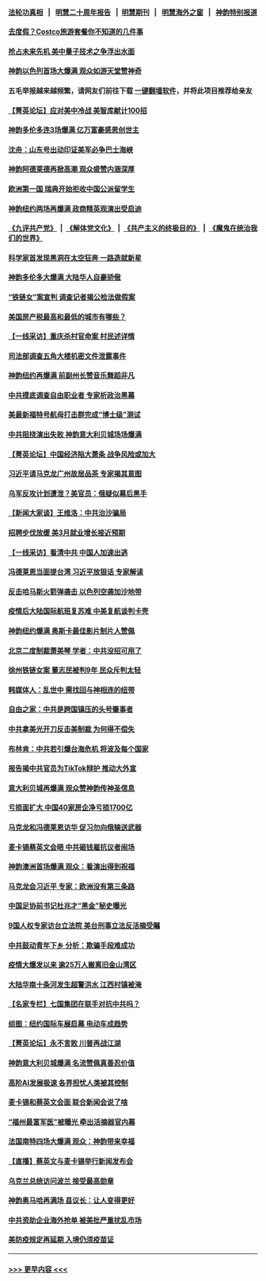 #### [法轮功真相](https://github.com/gfw-breaker/truth/blob/master/README.md?t=0) &nbsp;&nbsp;|&nbsp;&nbsp; [明慧二十周年报告](https://github.com/gfw-breaker/mh-reports/blob/master/README.md?t=0) &nbsp;&nbsp;|&nbsp;&nbsp;[明慧期刊](https://github.com/gfw-breaker/mh-qikan) &nbsp;&nbsp;|&nbsp;&nbsp; [明慧海外之窗](https://github.com/gfw-breaker/mh-news/blob/master/README.md?t=0) &nbsp;&nbsp;|&nbsp;&nbsp; [神韵特别报道](https://github.com/gfw-breaker/mh-news/blob/master/shenyun.md?t=0)
#### [去度假？Costco旅游套餐你不知道的几件事](../pages/nf4514/n13966152.md?t=04100943) 
#### [抢占未来先机 美中量子技术之争浮出水面](../pages/nf4514/n13967804.md?t=04100943) 
#### [神韵以色列首场大爆满 观众如游天堂赞神奇](../pages/nf4514/n13968859.md?t=04100943) 
#### 五毛举报越来越频繁，请网友们前往下载 [一键翻墙软件](https://github.com/gfw-breaker/ssr-accounts)，并将此项目推荐给亲友
#### [【菁英论坛】应对美中冷战 美智库献计100招](../pages/nf4514/n13968436.md?t=04100943) 
#### [神韵多伦多连3场爆满 亿万富豪感恩创世主](../pages/nf4514/n13968723.md?t=04100943) 
#### [沈舟：山东号出动印证美军必争巴士海峡](../pages/nf4514/n13968378.md?t=04100943) 
#### [神韵阿德莱德再掀高潮 观众盛赞内涵深厚](../pages/nf4514/n13968420.md?t=04100943) 
#### [欧洲第一国 瑞典开始拒收中国公派留学生](../pages/nf4514/n13968149.md?t=04100943) 
#### [神韵纽约两场再爆满 政商精英观演出受启迪](../pages/nf4514/n13968701.md?t=04100943) 
#### [《九评共产党》](https://github.com/begood0513/9ping.md/blob/master/README.md) &nbsp;|&nbsp; [《解体党文化》](../../../../jtdwh.md/blob/master/README.md)  &nbsp;|&nbsp; [《共产主义的终极目的》](../../../../gczydzjmd.md/blob/master/README.md) &nbsp;|&nbsp; [《魔鬼在统治我们的世界》](../../../../mgztzwmdsj.md/blob/master/README.md) 
#### [科学家首发现黑洞在太空狂奔 一路造就新星](../pages/nf4514/n13968248.md?t=04100943) 
#### [神韵多伦多大爆满 大陆华人自豪骄傲](../pages/nf4514/n13968091.md?t=04100943) 
#### [“铁链女”案宣判 调查记者揭公检法做假案](../pages/nf4514/n13968268.md?t=04100943) 
#### [美国房产税最高和最低的城市有哪些？](../pages/nf4514/n13968157.md?t=04100943) 
#### [【一线采访】重庆杀村官命案 村民述详情](../pages/nf4514/n13968295.md?t=04100943) 
#### [司法部调查五角大楼机密文件泄露事件](../pages/nf4514/n13967956.md?t=04100943) 
#### [神韵纽约再爆满 前副州长赞音乐舞蹈非凡](../pages/nf4514/n13968052.md?t=04100943) 
#### [中共摸底调查自由职业者 专家析政治黑幕](../pages/nf4514/n13967828.md?t=04100943) 
#### [美最新福特号航母打击群完成“博士级”测试](../pages/nf4514/n13967716.md?t=04100943) 
#### [中共阻挠演出失败 神韵意大利贝城场场爆满](../pages/nf4514/n13968016.md?t=04100943) 
#### [【菁英论坛】中国经济陷大萧条 战争风险或加大](../pages/nf4514/n13967749.md?t=04100943) 
#### [习近平请马克龙广州故居品茶 专家揭其意图](../pages/nf4514/n13967692.md?t=04100943) 
#### [乌军反攻计划遭泄？美官员：俄疑似幕后黑手](../pages/nf4514/n13967537.md?t=04100943) 
#### [【新闻大家谈】王维洛：中共治沙骗局](../pages/nf4514/n13967541.md?t=04100943) 
#### [招聘步伐放缓 美3月就业增长接近预期](../pages/nf4514/n13967583.md?t=04100943) 
#### [【一线采访】看清中共 中国人加速出逃](../pages/nf4514/n13963296.md?t=04100943) 
#### [冯德莱恩当面提台湾 习近平放狠话 专家解读](../pages/nf4514/n13967417.md?t=04100943) 
#### [反击哈马斯火箭弹袭击 以色列空袭加沙地带](../pages/nf4514/n13967414.md?t=04100943) 
#### [疫情后大陆国际航班复苏难 中美复航谈判卡壳](../pages/nf4514/n13967092.md?t=04100943) 
#### [神韵纽约爆满 奥斯卡最佳影片制片人赞佩](../pages/nf4514/n13967289.md?t=04100943) 
#### [北京二度制裁萧美琴 学者：中共没招可用了](../pages/nf4514/n13967200.md?t=04100943) 
#### [徐州铁链女案 董志民被判9年 民众斥判太轻](../pages/nf4514/n13967091.md?t=04100943) 
#### [韩媒体人：乱世中 需找回与神相连的纽带](../pages/nf4514/n13966358.md?t=04100943) 
#### [自由之家：中共是跨国镇压的头号肇事者](../pages/nf4514/n13967246.md?t=04100943) 
#### [中共拿美光开刀反击美制裁 为何得不偿失](../pages/nf4514/n13966230.md?t=04100943) 
#### [布林肯：中共若引爆台海危机 将波及每个国家](../pages/nf4514/n13967013.md?t=04100943) 
#### [报告揭中共官员为TikTok辩护 推动大外宣](../pages/nf4514/n13966895.md?t=04100943) 
#### [意大利贝城再爆满 观众赞神韵传神圣信息](../pages/nf4514/n13967171.md?t=04100943) 
#### [亏损面扩大 中国40家房企净亏损1700亿](../pages/nf4514/n13966935.md?t=04100943) 
#### [马克龙和冯德莱恩访华 促习勿向俄输送武器](../pages/nf4514/n13966828.md?t=04100943) 
#### [麦卡锡蔡英文会晤 中共砸钱雇抗议者闹场](../pages/nf4514/n13966665.md?t=04100943) 
#### [神韵澳洲首场爆满 观众：看演出得到祝福](../pages/nf4514/n13966845.md?t=04100943) 
#### [马克龙会习近平 专家：欧洲没有第三条路](../pages/nf4514/n13966472.md?t=04100943) 
#### [中国足协前书记杜兆才“黑金”秘史曝光](../pages/nf4514/n13966355.md?t=04100943) 
#### [9国人权专家访台立法院 美台刑事立法反活摘受瞩](../pages/nf4514/n13966617.md?t=04100943) 
#### [中共鼓动青年下乡 分析：欺骗手段难成功](../pages/nf4514/n13966476.md?t=04100943) 
#### [疫情大爆发以来 逾25万人搬离旧金山湾区](../pages/nf4514/n13966443.md?t=04100943) 
#### [大陆华南十条河发生超警洪水 江西村镇被淹](../pages/nf4514/n13966107.md?t=04100943) 
#### [【名家专栏】七国集团在联手对抗中共吗？](../pages/nf4514/n13965757.md?t=04100943) 
#### [组图：纽约国际车展启幕 电动车成趋势](../pages/nf4514/n13966036.md?t=04100943) 
#### [【菁英论坛】永不言败 川普再战江湖](../pages/nf4514/n13965910.md?t=04100943) 
#### [神韵意大利贝城爆满 名流赞佩真善忍价值](../pages/nf4514/n13966097.md?t=04100943) 
#### [高阶AI发展极速 各界担忧人类被其控制](../pages/nf4514/n13965972.md?t=04100943) 
#### [麦卡锡和蔡英文会面 联合新闻会说了啥](../pages/nf4514/n13965838.md?t=04100943) 
#### [“福州最富军医”被曝光 牵出活摘器官内幕](../pages/nf4514/n13964616.md?t=04100943) 
#### [法国南特四场大爆满 观众：神韵带来幸福](../pages/nf4514/n13966005.md?t=04100943) 
#### [【直播】蔡英文与麦卡锡举行新闻发布会](../pages/nf4514/n13965810.md?t=04100943) 
#### [乌克兰总统访问波兰 接受最高勋章](../pages/nf4514/n13965722.md?t=04100943) 
#### [神韵奥马哈再满场 县议长：让人变得更好](../pages/nf4514/n13965732.md?t=04100943) 
#### [中共资助企业海外抢单 被美批严重扰乱市场](../pages/nf4514/n13965668.md?t=04100943) 
#### [美防疫规定再延期 入境仍须疫苗证](../pages/nf4514/n13965330.md?t=04100943) 

----
#### [ >>> 更早内容 <<< ](../indexes/nf4514-earlier.md)
